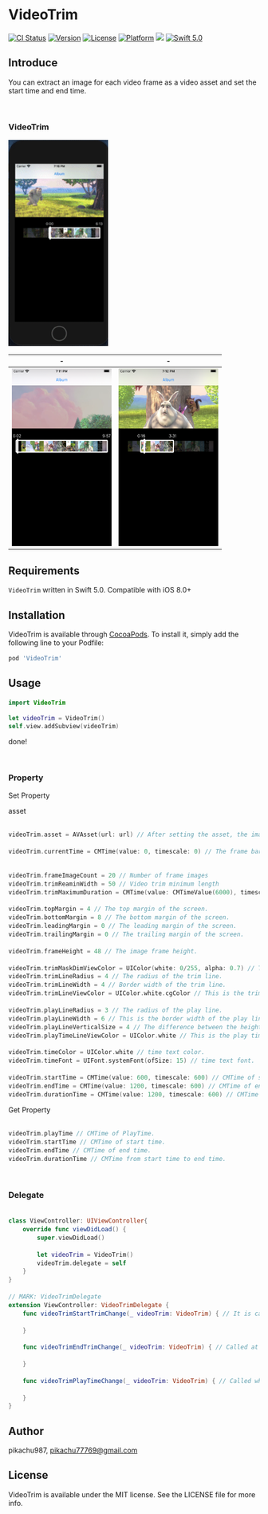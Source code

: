 # VideoTrim


[![CI Status](https://img.shields.io/travis/pikachu987/VideoTrim.svg?style=flat)](https://travis-ci.org/pikachu987/VideoTrim)
[![Version](https://img.shields.io/cocoapods/v/VideoTrim.svg?style=flat)](https://cocoapods.org/pods/VideoTrim)
[![License](https://img.shields.io/cocoapods/l/VideoTrim.svg?style=flat)](https://cocoapods.org/pods/VideoTrim)
[![Platform](https://img.shields.io/cocoapods/p/VideoTrim.svg?style=flat)](https://cocoapods.org/pods/VideoTrim)
![](https://img.shields.io/badge/Supported-iOS9%20%7C%20OSX%2010.9-4BC51D.svg?style=flat-square)
[![Swift 5.0](https://img.shields.io/badge/Swift-5.0-orange.svg?style=flat)](https://developer.apple.com/swift/)

## Introduce

You can extract an image for each video frame as a video asset and set the start time and end time.

<br/>

### VideoTrim

<img src='./img/gif1.gif' width='200px'>

|-|-|
|---|---|
|<img src='./img/img1.png' width='200px'>|<img src='./img/img2.png' width='200px'>|

## Requirements

`VideoTrim` written in Swift 5.0. Compatible with iOS 8.0+

## Installation

VideoTrim is available through [CocoaPods](https://cocoapods.org). To install
it, simply add the following line to your Podfile:

```ruby
pod 'VideoTrim'
```

## Usage

```swift
import VideoTrim
```

```swift
let videoTrim = VideoTrim()
self.view.addSubview(videoTrim)
```

done!

<br>

### Property

Set Property

asset

```swift

videoTrim.asset = AVAsset(url: url) // After setting the asset, the image frame is extracted.

videoTrim.currentTime = CMTime(value: 0, timescale: 0) // The frame bar position changes with currentTime.

```

```swift

videoTrim.frameImageCount = 20 // Number of frame images
videoTrim.trimReaminWidth = 50 // Video trim minimum length
videoTrim.trimMaximumDuration = CMTime(value: CMTimeValue(6000), timescale: CMTimeScale(600)) // Video trim maximum Time

videoTrim.topMargin = 4 // The top margin of the screen.
videoTrim.bottomMargin = 8 // The bottom margin of the screen.
videoTrim.leadingMargin = 0 // The leading margin of the screen.
videoTrim.trailingMargin = 0 // The trailing margin of the screen.

videoTrim.frameHeight = 48 // The image frame height.

videoTrim.trimMaskDimViewColor = UIColor(white: 0/255, alpha: 0.7) // The color of the screen overlay outside the start time and end time.
videoTrim.trimLineRadius = 4 // The radius of the trim line.
videoTrim.trimLineWidth = 4 // Border width of the trim line.
videoTrim.trimLineViewColor = UIColor.white.cgColor // This is the trim line color.

videoTrim.playLineRadius = 3 // The radius of the play line.
videoTrim.playLineWidth = 6 // This is the border width of the play line.
videoTrim.playLineVerticalSize = 4 // The difference between the height of the play line and the top and bottom of the image frame.
videoTrim.playTimeLineViewColor = UIColor.white // This is the play time line color.

videoTrim.timeColor = UIColor.white // time text color.
videoTrim.timeFont = UIFont.systemFont(ofSize: 15) // time text font.

videoTrim.startTime = CMTime(value: 600, timescale: 600) // CMTime of start time.
videoTrim.endTime = CMTime(value: 1200, timescale: 600) // CMTime of end time.
videoTrim.durationTime = CMTime(value: 1200, timescale: 600) // CMTime from start time to end time.

```

Get Property

```swift

videoTrim.playTime // CMTime of PlayTime.
videoTrim.startTime // CMTime of start time.
videoTrim.endTime // CMTime of end time.
videoTrim.durationTime // CMTime from start time to end time.

```

<br>

### Delegate

```swift

class ViewController: UIViewController{
    override func viewDidLoad() {
        super.viewDidLoad()

        let videoTrim = VideoTrim()
        videoTrim.delegate = self
    }
}

// MARK: VideoTrimDelegate
extension ViewController: VideoTrimDelegate {
    func videoTrimStartTrimChange(_ videoTrim: VideoTrim) { // It is called when you touch the start time, end time, and play time.
        
    }

    func videoTrimEndTrimChange(_ videoTrim: VideoTrim) { // Called at the end of touch start time, end time and play time.
        
    }

    func videoTrimPlayTimeChange(_ videoTrim: VideoTrim) { // Called when touching the start time, end time and play time.
        
    }
}

```

## Author

pikachu987, pikachu77769@gmail.com

## License

VideoTrim is available under the MIT license. See the LICENSE file for more info.
